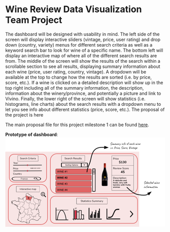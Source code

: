 # Wine Review Data Visualization Team Project

The dashboard will be designed with usability in mind. The left side of the screen will display interactive sliders (vintage, price, user rating) and drop down (country, variety) menus for different search criteria as well as a keyword search bar to look for wine of a specific name. The bottom left will display an interactive map of where all of the different search results are from. The middle of the screen will show the results of the search within a scrollable section to see all results, displaying summary information about each wine (price, user rating, country, vintage). A dropdown will be available at the top to change how the results are sorted (i.e. by price, score, etc.). If a wine is clicked on a detailed description will show up in the top right including all of the summary information, the description, information about the winery/province, and potentially a picture and link to Vivino. Finally, the lower right of the screen will show statistics (i.e. histograms, line charts) about the search results with a dropdown menu to let you see info about different statistics (price, score, etc.). The proposal of the project is here


The main proposal file for this project milestone 1 can be found [here](https://github.com/huan-ds/DSCI_532_Group15_wine/blob/main/Proposal.md).

**Prototype of dashboard**:
![](image/dashboard_sketch.png)





